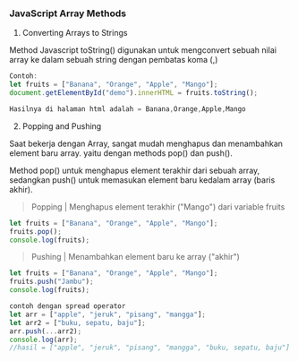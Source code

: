 ### JavaScript Array Methods

1. Converting Arrays to Strings

Method Javascript toString() digunakan untuk mengconvert sebuah nilai array ke dalam sebuah string dengan pembatas koma (,)
```js
Contoh: 
let fruits = ["Banana", "Orange", "Apple", "Mango"];
document.getElementById("demo").innerHTML = fruits.toString();

Hasilnya di halaman html adalah = Banana,Orange,Apple,Mango
```

2. Popping and Pushing

Saat bekerja dengan Array, sangat mudah menghapus dan menambahkan element baru array. yaitu dengan methods pop() dan push().

Method pop() untuk menghapus element terakhir dari sebuah array, sedangkan push() untuk memasukan element baru kedalam array (baris akhir).
> Popping | Menghapus element terakhir ("Mango") dari variable fruits
```js
let fruits = ["Banana", "Orange", "Apple", "Mango"];
fruits.pop();      
console.log(fruits);
```
> Pushing | Menambahkan element baru ke array ("akhir")
```js
let fruits = ["Banana", "Orange", "Apple", "Mango"];
fruits.push("Jambu");       
console.log(fruits);

contoh dengan spread operator
let arr = ["apple", "jeruk", "pisang", "mangga"];
let arr2 = ["buku, sepatu, baju"];
arr.push(...arr2);
console.log(arr);
//hasil = ["apple", "jeruk", "pisang", "mangga", "buku, sepatu, baju"]
```
